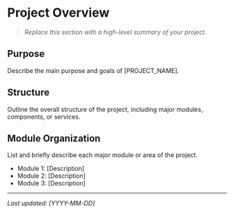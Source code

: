 # Project Overview

> _Replace this section with a high-level summary of your project._

## Purpose

Describe the main purpose and goals of [PROJECT_NAME].

## Structure

Outline the overall structure of the project, including major modules, components, or services.

## Module Organization

List and briefly describe each major module or area of the project.

- Module 1: [Description]
- Module 2: [Description]
- Module 3: [Description]

---

_Last updated: [YYYY-MM-DD]_
